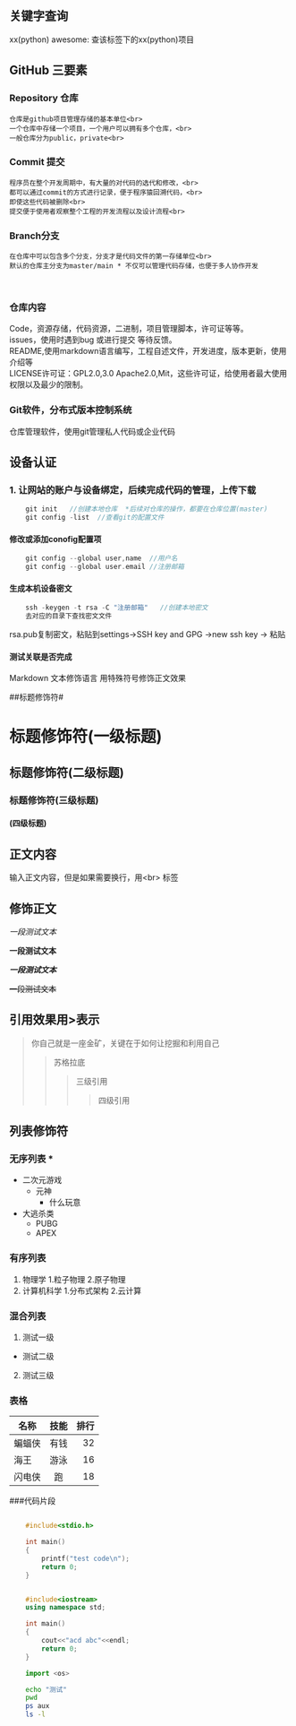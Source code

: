 ## 关键字查询
xx(python) awesome: 查该标签下的xx(python)项目<br>


## GitHub 三要素 <br>
### Repository 仓库<br>
	仓库是github项目管理存储的基本单位<br>
	一个仓库中存储一个项目，一个用户可以拥有多个仓库，<br>
	一般仓库分为public，private<br>
### Commit 提交 <br>
	程序员在整个开发周期中，有大量的对代码的选代和修改，<br>
	都可以通过commit的方式进行记录，便于程序猿回溯代码，<br>
	即使这些代码被删除<br>
	提交便于使用者观察整个工程的开发流程以及设计流程<br>
### Branch分支<br>
	在仓库中可以包含多个分支，分支才是代码文件的第一存储单位<br>
	默认的仓库主分支为master/main * 不仅可以管理代码存储，也便于多人协作开发
<br>

### 仓库内容<br>
Code，资源存储，代码资源，二进制，项目管理脚本，许可证等等。<br>
issues，使用时遇到bug 或进行提交 等待反馈。<br>
README,使用markdown语言编写，工程自述文件，开发进度，版本更新，使用介绍等<br>
LICENSE许可证：GPL2.0,3.0 Apache2.0,Mit，这些许可证，给使用者最大使用权限以及最少的限制。<br>

### Git软件，分布式版本控制系统<br>
仓库管理软件，使用git管理私人代码或企业代码<br>
 
## 设备认证<br>
### 1. 让网站的账户与设备绑定，后续完成代码的管理，上传下载<br>
```c
	git init   //创建本地仓库  *后续对仓库的操作，都要在仓库位置(master)
	git config -list  //查看git的配置文件

```
#### 修改或添加conofig配置项
```c
	git config --global user,name  //用户名
	git config --global user.email //注册邮箱
```
#### 生成本机设备密文
```c
	ssh -keygen -t rsa -C "注册邮箱"   //创建本地密文 
	去对应的目录下查找密文文件
```
rsa.pub复制密文，粘贴到settings->SSH key and GPG ->new ssh key -> 粘贴



#### 测试关联是否完成




Markdown 文本修饰语言 用特殊符号修饰正文效果<br>

##标题修饰符\#
# 标题修饰符(一级标题)
## 标题修饰符(二级标题)
### 标题修饰符(三级标题)
#### (四级标题)

## 正文内容
  输入正文内容，但是如果需要换行，用\<br\> 标签

## 修饰正文
  *一段测试文本*

  **一段测试文本**

  ***一段测试文本***

  ~~一段测试文本~~

## 引用效果用\>表示
>你自己就是一座金矿，关键在于如何让挖掘和利用自己
>>苏格拉底
>>>三级引用
>>>>四级引用

## 列表修饰符
### 无序列表 \*
* 二次元游戏
  * 元神
    * 什么玩意
* 大逃杀类
  * PUBG
  * APEX

### 有序列表
1. 物理学
  1.粒子物理
  2.原子物理
2. 计算机科学
  1.分布式架构
  2.云计算

### 混合列表
1. 测试一级
  * 测试二级
  2. 测试三级

### 表格
名称|技能|排行
--|:--:|--:
蝙蝠侠|有钱|32
海王|游泳|16
闪电侠|跑|18

###代码片段
```c

	#include<stdio.h>

	int main()
	{
		printf("test code\n");
		return 0;
	}

```

```cpp

	#include<iostream>
	using namespace std;

	int main()
	{
		cout<<"acd abc"<<endl;
		return 0;
	}
```

```python
	import <os>
```

```bash
	echo "测试"
	pwd
	ps aux
	ls -l
```





